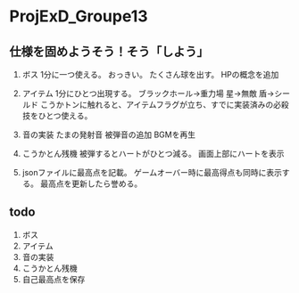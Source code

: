 # ProjExD_Groupe13

## 仕様を固めようそう！そう「しよう」
1. ボス
    1分に一つ使える。
    おっきい。
    たくさん球を出す。
    HPの概念を追加

2. アイテム
    1分にひとつ出現する。
    ブラックホール→重力場
    星→無敵
    盾→シールド
    こうかトンに触れると、アイテムフラグが立ち、すでに実装済みの必殺技をひとつ使える。

3. 音の実装
    たまの発射音
    被弾音の追加
    BGMを再生

4. こうかとん残機
    被弾するとハートがひとつ減る。
    画面上部にハートを表示

5. jsonファイルに最高点を記載。
ゲームオーバー時に最高得点も同時に表示する。
最高点を更新したら誉める。


## todo

1. ボス             
2. アイテム             
3. 音の実装             
4. こうかとん残機       
5. 自己最高点を保存 